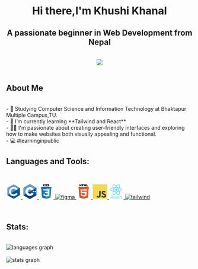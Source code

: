 <h1 align="center">Hi there,I'm Khushi Khanal</h1>

<h2 align="center">A passionate beginner in Web Development from Nepal</h2>
<br>
<div align="center">
<img src="https://user-images.githubusercontent.com/74038190/213760705-0d5bf320-4f43-4352-b74b-0889ae726bf7.gif">
</div>
<br>
<h2>About Me</h2>
<br>
- 🏫 Studying Computer Science and Information Technology at Bhaktapur Multiple Campus,TU.<br>
- 🌱 I’m currently learning **Tailwind and React**<br>
- 🏃‍♀️ I'm passionate about creating user-friendly interfaces and exploring how to make websites both visually appealing and functional. <br>
- 💻 #learninginpublic
<br>
<h2 align="left">Languages and Tools:</h2>
<br>
<p align="left"> <a href="https://www.cprogramming.com/" target="_blank" rel="noreferrer"> <img src="https://raw.githubusercontent.com/devicons/devicon/master/icons/c/c-original.svg" alt="c" width="40" height="40"/> </a> <a href="https://www.w3schools.com/cpp/" target="_blank" rel="noreferrer"> <img src="https://raw.githubusercontent.com/devicons/devicon/master/icons/cplusplus/cplusplus-original.svg" alt="cplusplus" width="40" height="40"/> </a> <a href="https://www.w3schools.com/css/" target="_blank" rel="noreferrer"> <img src="https://raw.githubusercontent.com/devicons/devicon/master/icons/css3/css3-original-wordmark.svg" alt="css3" width="40" height="40"/> </a> <a href="https://www.figma.com/" target="_blank" rel="noreferrer"> <img src="https://www.vectorlogo.zone/logos/figma/figma-icon.svg" alt="figma" width="40" height="40"/> </a> <a href="https://www.w3.org/html/" target="_blank" rel="noreferrer"> <img src="https://raw.githubusercontent.com/devicons/devicon/master/icons/html5/html5-original-wordmark.svg" alt="html5" width="40" height="40"/> </a> <a href="https://developer.mozilla.org/en-US/docs/Web/JavaScript" target="_blank" rel="noreferrer"> <img src="https://raw.githubusercontent.com/devicons/devicon/master/icons/javascript/javascript-original.svg" alt="javascript" width="40" height="40"/> </a> <a href="https://reactjs.org/" target="_blank" rel="noreferrer"> <img src="https://raw.githubusercontent.com/devicons/devicon/master/icons/react/react-original-wordmark.svg" alt="react" width="40" height="40"/> </a> <a href="https://tailwindcss.com/" target="_blank" rel="noreferrer"> <img src="https://www.vectorlogo.zone/logos/tailwindcss/tailwindcss-icon.svg" alt="tailwind" width="40" height="40"/> </a> </p>
<br>
<h2 align="left">Stats:</h2>
<br>
<div align="left">
  <img src="https://github-readme-stats.vercel.app/api/top-langs?username=khushikhanal4&locale=en&hide_title=true&layout=compact&card_width=320&langs_count=7&theme=radical&hide_border=true&order=2" height="150" alt="languages graph"  /> 
  <br>
    <br>

 <img src="https://github-readme-stats.vercel.app/api?username=khushikhanal4&hide_title=true&hide_rank=false&show_icons=true&include_all_commits=true&count_private=true&disable_animations=false&theme=radical&locale=en&hide_border=true&order=1" height="150" alt="stats graph"  />
   <br>
<!--   <img src="https://streak-stats.demolab.com?user=khushikhanal4&locale=en&mode=daily&theme=radical&hide_border=true&border_radius=5&order=3" height="150" alt="streak graph"  />
  <br> -->
</div>




